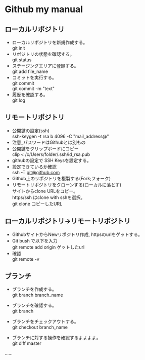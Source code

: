# Github my manual

## ローカルリポジトリ
- ローカルリポジトリを新規作成する。  
git init
- リポジトリの状態を確認する。  
git status
- ステージングエリアに登録する。  
git add file_name
- コミットを実行する。  
git commit  
git commit -m "text"
- 履歴を確認する。  
git log

## リモートリポジトリ
- 公開鍵の設定(ssh)  
ssh-keygen -t rsa b 4096 -C "mail_address@"  
 - 注意_パスワードはGithubとは別もの
- 公開鍵をクリップボードにコピー  
clip < /c/Users/folder/.ssh/id_rsa.pub
- githubの設定で SSH Keysを設定する。
- 設定できているか確認  
ssh -T git@github.com
- Github上のリポジトリを複製する(Fork;フォーク)
- リモートリポジトリをクローンする(ローカルに落とす)  
サイトからclone URLをコピー。  
https/ssh はclone with sshを選択。  
git clone コピーしたURL  

## ローカルリポジトリ→リモートリポジトリ
- GithubサイトからNewリポジトリ作成, httpsのurlをゲットする。
- Git bush で以下を入力  
git remote add origin ゲットしたurl
- 確認  
git remote -v


## ブランチ
- ブランチを作成する。  
git branch branch_name

- ブランチを確認する。  
git branch

- ブランチをチェックアウトする。  
git checkout branch_name

- ブランチに対する操作を確認するよよよよ。  
git diff master

......
